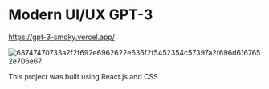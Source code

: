 # Modern UI/UX GPT-3
https://gpt-3-smoky.vercel.app/

![68747470733a2f2f692e6962622e636f2f5452354c57397a2f696d6167652e706e67](https://user-images.githubusercontent.com/96782909/204053465-e9bc9b2b-924d-4e94-be2f-40265151c864.png)


This project was built using React.js and CSS
